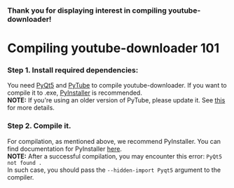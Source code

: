 ### Thank you for displaying interest in compiling youtube-downloader!

# Compiling youtube-downloader 101
### Step 1. Install required dependencies:

You need [PyQt5](https://pypi.org/project/PyQt5/) and [PyTube](https://pypi.org/project/pytube/) to compile youtube-downloader. If you want to compile it to .exe, [PyInstaller](https://www.pyinstaller.org/) is recommended.
<br>**NOTE:** If you're using an older version of PyTube, please update it. See [this](https://github.com/pytube/pytube/issues/990) for more details.

### Step 2. Compile it.

For compilation, as mentioned above, we recommend PyInstaller. You can find documentation for PyInstaller [here](https://github.com/pytube/pytube/tree/master/docs).
<br>**NOTE:** After a successful compilation, you may encounter this error: `PyQt5 not found .` <br>In such case, you should pass the `--hidden-import Pyqt5` argument to the compiler.
